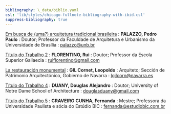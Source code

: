 ```yaml
---
bibliography: \_data/biblio.yaml
csl: 'lib/styles/chicago-fullnote-bibliography-with-ibid.csl'
suppress-bibliography: true
---
```


[Em busca de (uma?) arquitetura tradicional brasileira](6enanparq-palazzo.md)
:   **PALAZZO, Pedro Paulo**
:   Doutor; Professor da Faculdade de Arquitetura e Urbanismo da
    Universidade de Brasília
:   <palazzo@unb.br>

[Título do Trabalho 2](6enanparq-florentino.md)
:   **FLORENTINO, Rui**
:   Doutor; Professor da Escola Superior Gallaecia
:   <ruiflorentino@gmail.com>

[La restauración monumental](6enanparq-gil_cornet.md)
:   **GIL Cornet, Leopoldo**
:   Arquiteto; Sección de Patrimonio Arquitectónico, Gobierno de Navarra
:   <lgilcorn@navarra.es>

[Título do Trabalho 4](6enanparq-duany.md)
:   **DUANY, Douglas Alejandro**
:   Doutor; University of Notre Dame School of Architecture
:   <douglasduany@gmail.com>

[Título do Trabalho 5](6enanparq-craveiro.md)
:   **CRAVEIRO CUNHA, Fernanda**
:   Mestre; Professora da Universidade Paulista e sócia do Estúdio BIC
:   <fernanda@estudiobic.com.br>
